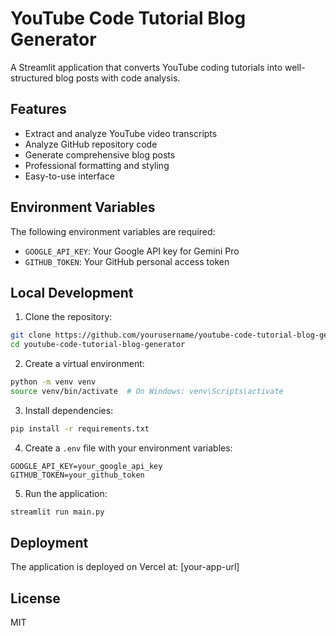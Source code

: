 # YouTube Code Tutorial Blog Generator

A Streamlit application that converts YouTube coding tutorials into well-structured blog posts with code analysis.

## Features

- Extract and analyze YouTube video transcripts
- Analyze GitHub repository code
- Generate comprehensive blog posts
- Professional formatting and styling
- Easy-to-use interface

## Environment Variables

The following environment variables are required:

- `GOOGLE_API_KEY`: Your Google API key for Gemini Pro
- `GITHUB_TOKEN`: Your GitHub personal access token

## Local Development

1. Clone the repository:

```bash
git clone https://github.com/yourusername/youtube-code-tutorial-blog-generator.git
cd youtube-code-tutorial-blog-generator
```

2. Create a virtual environment:

```bash
python -m venv venv
source venv/bin/activate  # On Windows: venv\Scripts\activate
```

3. Install dependencies:

```bash
pip install -r requirements.txt
```

4. Create a `.env` file with your environment variables:

```
GOOGLE_API_KEY=your_google_api_key
GITHUB_TOKEN=your_github_token
```

5. Run the application:

```bash
streamlit run main.py
```

## Deployment

The application is deployed on Vercel at: [your-app-url]

## License

MIT
